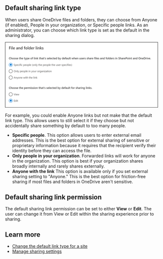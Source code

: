 ## Default sharing link type

When users share OneDrive files and folders, they can choose from Anyone (if enabled), People in your organization, or Specific people links. As an administrator, you can choose which link type is set as the default in the sharing dialog.

![Administrators can choose which link type is set as the default in the sharing dialog](../media/file-folder-links.png)

For example, you could enable Anyone links but not make that the default link type. This allows users to still select it if they choose but not accidentally share something by default to too many people.

- **Specific people**. This option allows users to enter external email addresses. This is the best option for external sharing of sensitive or proprietary information because it requires that the recipient verify their identity before they can access the file.
- **Only people in your organization**. Forwarded links will work for anyone in the organization. This option is best if your organization shares broadly internally and rarely shares externally.
- **Anyone with the link** This option is available only if you set external sharing setting to "Anyone." This is the best option for friction-free sharing if most files and folders in OneDrive aren't sensitive.

## Default sharing link permission

The default sharing link permission can be set to either **View** or **Edit**. The user can change it from View or Edit within the sharing experience prior to sharing.

## Learn more

- [Change the default link type for a site](/sharepoint/change-default-sharing-link?azure-portal=true)
- [Manage sharing settings](/sharepoint/turn-external-sharing-on-or-off?azure-portal=true)

